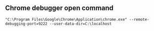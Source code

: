 ## Chrome debugger open command
``` 
"C:\Program Files\Google\Chrome\Application\chrome.exe" --remote-debugging-port=9222 --user-data-dir=C:\localhost
```
